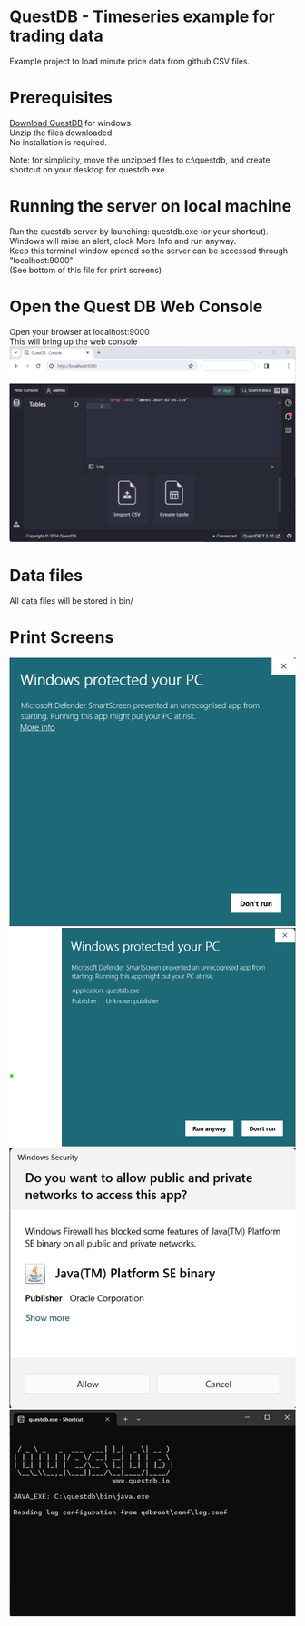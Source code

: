 # QuestDB - Timeseries example for trading data
  
Example project to load minute price data from github CSV files.  

# Prerequisites  

[Download QuestDB](https://questdb.io/download/) for windows  
Unzip the files downloaded  
No installation is required.

Note: for simplicity, move the unzipped files to c:\questdb, and create shortcut on your desktop for questdb.exe.  
  
# Running the server on local machine
Run the questdb server by launching: questdb.exe  (or your shortcut).  
Windows will raise an alert, clock More Info and run anyway.  
Keep this terminal window opened so the server can be accessed through "localhost:9000"  
(See bottom of this file for print screens)  

# Open the Quest DB Web Console  
Open your browser at
localhost:9000  
This will bring up the web console
![QuestDB Web Console](https://github.com/MapleFrogStudio/questdb_python/blob/main/images/questdbconsole.png "QuestDB Web Console")  
  
# Data files  
All data files will be stored in bin/

# Print Screens  
![Windows Alert](https://github.com/MapleFrogStudio/questdb_python/blob/main/images/windows01.png "Windows Alert")  
![Run Anyway](https://github.com/MapleFrogStudio/questdb_python/blob/main/images/windows02.png "Run Anyway")  
![Allow Java](https://github.com/MapleFrogStudio/questdb_python/blob/main/images/javaallow.png "Allow access")  
![QuestDB Running](https://github.com/MapleFrogStudio/questdb_python/blob/main/images/serverrunning.png "Allow access")  
